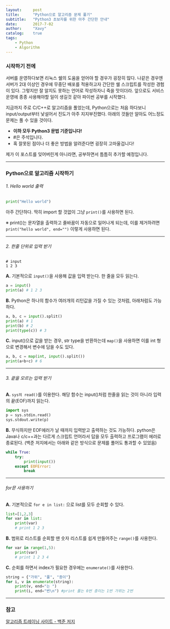 ```yaml
---
layout:     post
title:      "Python으로 알고리즘 문제 풀기"
subtitle:   "Python3 초보자를 위한 아주 간단한 안내"
date:       2017-7-02
author:     "Xavy"
catalog:    true
tags:
    - Python
    - Algorithm
---
```


### 시작하기 전에

서버를 운영하다보면 리눅스 쉘의 도움을 얻어야 할 경우가 굉장히 많다. 
나같은 경우엔 서버가 2대 이상인 경우에 무중단 배포를 적용하고자 간단한 쉘 스크립트를 작성한 경험이 있다.
그렇지만 잘 알지도 못하는 언어로 작성하자니 죽을 맛이더라. 
앞으로도 서비스 운영에 종종 사용해야할 일이 생길것 같아 파이썬 공부를 시작했다.

지금까지 주로 C/C++로 알고리즘을 풀었는데, Python으로는 처음 하다보니 input/output부터 낯설어서 진도가 아주 지지부진했다.
아래의 것들만 알아도 어느정도 문제는 풀 수 있을 것이다.

- **이하 모두 Python3 문법 기준입니다!**
- \#은 주석입니다.
- 혹 잘못된 점이나 더 좋은 방법을 알려준다면 굉장히 고마울겁니다!

제가 이 포스트를 잊어버린게 아니라면, 공부하면서 틈틈히 추가할 예정입니다.

- - -

### Python으로 알고리즘 시작하기

###### 1. Hello world 출력

```python
print("Hello world")
```

아주 간단하다.
딱히 import 할 것없이 그냥 `print()`를 사용하면 된다.

※ print()는 문자열을 출력하고 줄바꿈이 자동으로 일어나게 되는데, 이를 제거하려면 `print("hello world", end="")` 이렇게 사용하면 된다.

- - -

###### 2. 한줄 단위로 입력 받기

```text
# input
1 2 3
``` 

**A.** 기본적으로 `input()`을 사용해 값을 입력 받는다. 한 줄을 모두 읽는다.

```python
a = input()
print(a) # 1 2 3
```

**B.** Python은 하나의 함수가 여러개의 리턴값을 가질 수 있는 것처럼, 아래처럼도 가능하다.

 ```python
a, b, c = input().split()
print(a) # 1
print(b) # 2
print(type(c)) # 3
```

**C.** input()으로 값을 받는 경우, str type을 반환하는데 `map()`을 사용하면 이를 int 형으로 변경해서 변수에 담을 수도 있다.

```python
a, b, c = map(int, input().split())
print(a+b+c) # 6
```

- - -

###### 3. 끝을 모르는 입력 받기

**A.** `sys의 read()`를 이용한다. 해당 함수는 input()처럼 한줄을 읽는 것이 아니라 입력의 끝(EOF)까지 읽는다.
```python
import sys
p = sys.stdin.read()
sys.stdout.write(p)
```

**B.**  무식하지만 EOF에러가 날 때까지 입력받고 출력하는 것도 가능하다. 
python은 Java나 c/c++과는 다르게 스크립트 언어라서 답을 모두 출력하고 프로그램이 에러로 종료된다. 
(백준 저지에서는 아래와 같은 방식으로 문제를 풀어도 통과할 수 있었음) 

```python
while True:
    try:
        print(input())
    except EOFError:
        break
```

- - -

###### for문 사용하기 

**A.** 기본적으로 `for e in list:` 으로 list를 모두 순회할 수 있다.
```python
list=[1,2,3]
for var in list:
    print(var)
    # print 1 2 3
```

**B.** 범위로 리스트를 순회할 땐 숫자 리스트를 쉽게 만들어주는 `range()`를 사용한다.
```python
for var in range(1,5):
    print(var)
    # print 1 2 3 4
```

**C.** 순회를 하면서 index가 필요한 경우에는 `enumerate()`를 사용한다.
```python
string = {"가위", "풀", "종이"}
for i, v in enumerate(string):
    print(v, end="는 ")
    print(i, end="번\n") #print 풀는 0번 종이는 1번 가위는 2번
```    

- - -

### 참고

[알고리즘 트레이닝 사이트 - 백준 저지](https://www.acmicpc.net/)